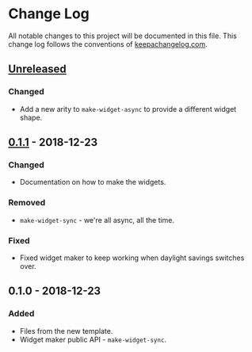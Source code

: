 # Change Log
All notable changes to this project will be documented in this file. This change log follows the conventions of [keepachangelog.com](http://keepachangelog.com/).

## [Unreleased]
### Changed
- Add a new arity to `make-widget-async` to provide a different widget shape.

## [0.1.1] - 2018-12-23
### Changed
- Documentation on how to make the widgets.

### Removed
- `make-widget-sync` - we're all async, all the time.

### Fixed
- Fixed widget maker to keep working when daylight savings switches over.

## 0.1.0 - 2018-12-23
### Added
- Files from the new template.
- Widget maker public API - `make-widget-sync`.

[Unreleased]: https://github.com/your-name/brave/compare/0.1.1...HEAD
[0.1.1]: https://github.com/your-name/brave/compare/0.1.0...0.1.1
